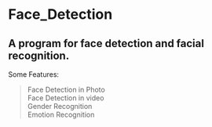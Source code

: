 # Face_Detection
A program for face detection and facial recognition.
--------
Some Features:  
>Face Detection in Photo  
>Face Detection in video  
>Gender Recognition  
>Emotion Recognition
